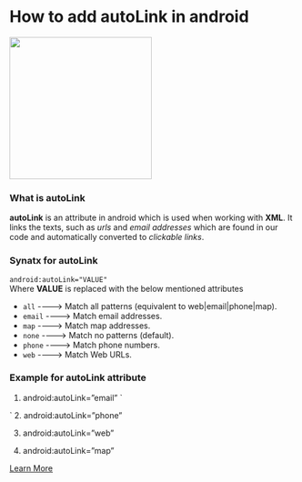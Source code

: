 # How to add autoLink in android

<img src ="https://storage.googleapis.com/gweb-uniblog-publish-prod/images/android_ambassador_v1_cmyk_200px.max-2800x2800.png" height="250" width="250">

### What is autoLink
  **autoLink** is an attribute in android which is used when working with **XML**. It links the texts, such as _urls_ and _email addresses_ which are found in our code and automatically converted to _clickable links_.
  
### Synatx for autoLink 

 `android:autoLink="VALUE"` </br>
  Where **VALUE** is replaced with the below mentioned attributes
   
  * `all` ----> Match all patterns (equivalent to web|email|phone|map).</br>
  * `email` ----> Match email addresses.</br>
  * `map` ----> Match map addresses.</br>
  * `none` ----> Match no patterns (default).</br>
  * `phone` ----> Match phone numbers.</br>
  * `web` ----> Match Web URLs.</br>
   
### Example for autoLink attribute

1. android:autoLink=”email”
`
<TextView
	android:layout_width="wrap_content" 
	android:layout_height="wrap_content"
	android:text="support@udacity.com"
	android:autoLink="email"
	android:textSize="16sp"
	android:layout_margin="5dp">
</TextView>
`
2. android:autoLink=”phone”

<TextView
	android:layout_width="wrap_content"
	android:layout_height="wrap_content"
	android:text="0987654321"
	android:autoLink="phone"
	android:textSize="16sp"
	android:layout_margin="5dp">
</TextView>

3. android:autoLink=”web”

<TextView
	android:layout_width="wrap_content"
	android:layout_height="wrap_content"
	android:text="www.udacity.com"
	android:autoLink="web"
	android:textSize="16sp"
	android:layout_margin="5dp">
</TextView>

4. android:autoLink=”map”

<TextView
	android:layout_width="wrap_content"
	android:layout_height="wrap_content"
	android:text="381 Park Avenue South, New York"
	android:autoLink="map"
	android:textSize="16sp"
	android:layout_margin="5dp">
</TextView>

   [Learn More](https://developer.android.com/reference/android/widget/TextView.html#attr_android:autoLink)
